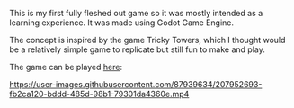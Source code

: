 This is my first fully fleshed out game so it was mostly intended as a learning experience. It was made using Godot Game Engine.

The concept is inspired by the game Tricky Towers, which I thought would be a relatively simple game to replicate but still fun to make and play.


The game can be played [here](https://alexhasswag112.itch.io/getris): 


https://user-images.githubusercontent.com/87939634/207952693-fb2ca120-bddd-485d-98b1-79301da4360e.mp4

